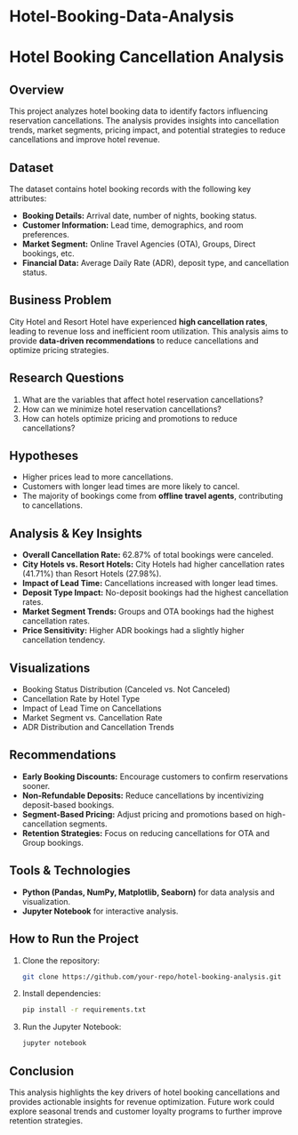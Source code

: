 # Hotel-Booking-Data-Analysis
# Hotel Booking Cancellation Analysis

## Overview
This project analyzes hotel booking data to identify factors influencing reservation cancellations. The analysis provides insights into cancellation trends, market segments, pricing impact, and potential strategies to reduce cancellations and improve hotel revenue.

## Dataset
The dataset contains hotel booking records with the following key attributes:
- **Booking Details:** Arrival date, number of nights, booking status.
- **Customer Information:** Lead time, demographics, and room preferences.
- **Market Segment:** Online Travel Agencies (OTA), Groups, Direct bookings, etc.
- **Financial Data:** Average Daily Rate (ADR), deposit type, and cancellation status.

## Business Problem
City Hotel and Resort Hotel have experienced **high cancellation rates**, leading to revenue loss and inefficient room utilization. This analysis aims to provide **data-driven recommendations** to reduce cancellations and optimize pricing strategies.

## Research Questions
1. What are the variables that affect hotel reservation cancellations?
2. How can we minimize hotel reservation cancellations?
3. How can hotels optimize pricing and promotions to reduce cancellations?

## Hypotheses
- Higher prices lead to more cancellations.
- Customers with longer lead times are more likely to cancel.
- The majority of bookings come from **offline travel agents**, contributing to cancellations.

## Analysis & Key Insights
- **Overall Cancellation Rate:** 62.87% of total bookings were canceled.
- **City Hotels vs. Resort Hotels:** City Hotels had higher cancellation rates (41.71%) than Resort Hotels (27.98%).
- **Impact of Lead Time:** Cancellations increased with longer lead times.
- **Deposit Type Impact:** No-deposit bookings had the highest cancellation rates.
- **Market Segment Trends:** Groups and OTA bookings had the highest cancellation rates.
- **Price Sensitivity:** Higher ADR bookings had a slightly higher cancellation tendency.

## Visualizations
- Booking Status Distribution (Canceled vs. Not Canceled)
- Cancellation Rate by Hotel Type
- Impact of Lead Time on Cancellations
- Market Segment vs. Cancellation Rate
- ADR Distribution and Cancellation Trends

## Recommendations
- **Early Booking Discounts:** Encourage customers to confirm reservations sooner.
- **Non-Refundable Deposits:** Reduce cancellations by incentivizing deposit-based bookings.
- **Segment-Based Pricing:** Adjust pricing and promotions based on high-cancellation segments.
- **Retention Strategies:** Focus on reducing cancellations for OTA and Group bookings.

## Tools & Technologies
- **Python (Pandas, NumPy, Matplotlib, Seaborn)** for data analysis and visualization.
- **Jupyter Notebook** for interactive analysis.

## How to Run the Project
1. Clone the repository:
   ```sh
   git clone https://github.com/your-repo/hotel-booking-analysis.git
   ```
2. Install dependencies:
   ```sh
   pip install -r requirements.txt
   ```
3. Run the Jupyter Notebook:
   ```sh
   jupyter notebook
   ```

## Conclusion
This analysis highlights the key drivers of hotel booking cancellations and provides actionable insights for revenue optimization. Future work could explore seasonal trends and customer loyalty programs to further improve retention strategies.

